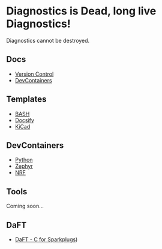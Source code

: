 # Diagnostics is Dead, long live Diagnostics!

Diagnostics cannot be destroyed.

## Docs

 - [Version Control](https://github.com/DiagnosticsMonkey/Docs-VersionControl)
 - [DevContainers](https://github.com/DiagnosticsMonkey/Docs-DevContainers)

## Templates

 - [BASH](https://github.com/DiagnosticsMonkey/Template-BASH)
 - [Docsify](https://github.com/DiagnosticsMonkey/Template-Docsify)
 - [KiCad](https://github.com/DiagnosticsMonkey/Template-KiCAD)

## DevContainers

 - [Python](https://github.com/DiagnosticsMonkey/DevContainer-Python)
 - [Zephyr](https://github.com/DiagnosticsMonkey/DevContainer-Zephyr)
 - [NRF](https://github.com/DiagnosticsMonkey/DevContainer-NRF)

## Tools

Coming soon...

## DaFT

- [DaFT - C for Sparkplugs](https://diagnosticsmonkey.github.io/DaFT-C4Sparkplugs/#/))
